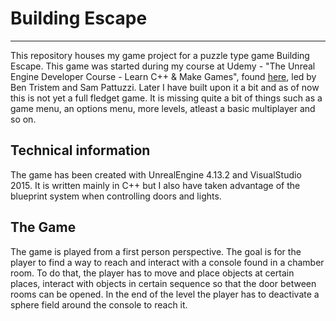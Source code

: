 # Building Escape
---
This repository houses my game project for a puzzle type game Building Escape. This game was started during my course at Udemy - "The Unreal Engine Developer Course - Learn C++ & Make Games", found [here](https://www.udemy.com/unrealcourse?couponCode=GitHubDiscount), led by Ben Tristem and Sam Pattuzzi. Later I have built upon it a bit and as of now this is not yet a full fledget game. It is missing quite a bit of things such as a game menu, an options menu, more levels, atleast a basic multiplayer and so on.

## Technical information
The game has been created with UnrealEngine 4.13.2 and VisualStudio 2015. It is written mainly in C++ but I also have taken advantage of the blueprint system when controlling doors and lights.

## The Game
The game is played from a first person perspective. The goal is for the player to find a way to reach and interact with a console found in a chamber room. To do that, the player has to move and place objects at certain places, interact with objects in certain sequence so that the door between rooms can be opened. In the end of the level the player has to deactivate a sphere field around the console to reach it.